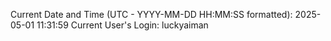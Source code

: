 Current Date and Time (UTC - YYYY-MM-DD HH:MM:SS formatted): 2025-05-01 11:31:59
Current User's Login: luckyaiman
